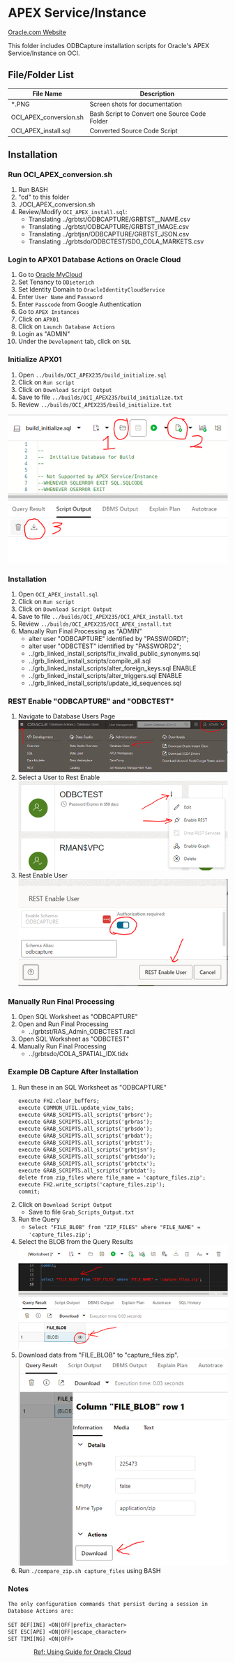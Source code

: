 # APEX Service/Instance

[Oracle.com Website](https://www.oracle.com/application-development/apex/)

This folder includes ODBCapture installation scripts for Oracle's APEX Service/Instance on OCI.


## File/Folder List

File Name               | Description
------------------------|-------------
*.PNG                   | Screen shots for documentation
OCI_APEX_conversion.sh  | Bash Script to Convert one Source Code Folder
OCI_APEX_install.sql    | Converted Source Code Script


## Installation

### Run OCI_APEX_conversion.sh
1. Run BASH
2. "cd" to this folder
3. ./OCI_APEX_conversion.sh
4. Review/Modify `OCI_APEX_install.sql`:
    * Translating ../grbtst/ODBCAPTURE/GRBTST__NAME.csv
    * Translating ../grbtst/ODBCAPTURE/GRBTST_IMAGE.csv
    * Translating ../grbtjsn/ODBCAPTURE/GRBTST_JSON.csv
    * Translating ../grbtsdo/ODBCTEST/SDO_COLA_MARKETS.csv

### Login to APX01 Database Actions on Oracle Cloud
1. Go to [Oracle MyCloud](https://myservices-ddieterich.console.oraclecloud.com/mycloud/cloudportal/gettingStarted)
2. Set Tenancy to `DDieterich`
3. Set Identity Domain to `OracleIdentityCloudService`
4. Enter `User Name` and `Password`
5. Enter `Passcode` from Google Authentication
6. Go to `APEX Instances`
7. Click on `APX01`
8. Click on `Launch Database Actions`
9. Login as "ADMIN"
10. Under the `Development` tab, click on `SQL`

### Initialize APX01
1. Open `../builds/OCI_APEX235/build_initialize.sql`
2. Click on `Run script`
3. Click on `Download Script Output`
4. Save to file `../builds/OCI_APEX235/build_initialize.txt`
5. Review `../builds/OCI_APEX235/build_initialize.txt`

![Icons used to Open, Run, and Download the build script.](build_initialize.PNG)

### Installation
1. Open `OCI_APEX_install.sql`
2. Click on `Run script`
3. Click on `Download Script Output`
4. Save to file `../builds/OCI_APEX235/OCI_APEX_install.txt`
5. Review `../builds/OCI_APEX235/OCI_APEX_install.txt`
6. Manually Run Final Processing as "ADMIN"
    * alter user "ODBCAPTURE" identified by "PASSWORD1";
    * alter user "ODBCTEST" identified by "PASSWORD2";
    * ../grb_linked_install_scripts/fix_invalid_public_synonyms.sql
    * ../grb_linked_install_scripts/compile_all.sql
    * ../grb_linked_install_scripts/alter_foreign_keys.sql ENABLE
    * ../grb_linked_install_scripts/alter_triggers.sql ENABLE
    * ../grb_linked_install_scripts/update_id_sequences.sql

### REST Enable "ODBCAPTURE" and "ODBCTEST"
1. Navigate to Database Users Page
    ![Navigate to Database Users Page](Database_Users_Page.PNG)
2. Select a User to Rest Enable
    ![Select User to REST Enable](Select_User.PNG)
3. Rest Enable User
    ![REST Enable Database User](REST_Enable_User.PNG)

### Manually Run Final Processing
1. Open SQL Worksheet as "ODBCAPTURE"
2. Open and Run Final Processing
    * ../grbtst/RAS_Admin_ODBCTEST.racl
3. Open SQL Worksheet as "ODBCTEST"
4. Manually Run Final Processing
    * ../grbtsdo/COLA_SPATIAL_IDX.tidx

### Example DB Capture After Installation
1. Run these in an SQL Worksheet as "ODBCAPTURE"
    ```
    execute FH2.clear_buffers;
    execute COMMON_UTIL.update_view_tabs;
    execute GRAB_SCRIPTS.all_scripts('grbsrc');
    execute GRAB_SCRIPTS.all_scripts('grbras');
    execute GRAB_SCRIPTS.all_scripts('grbsdo');
    execute GRAB_SCRIPTS.all_scripts('grbdat');
    execute GRAB_SCRIPTS.all_scripts('grbtst');
    execute GRAB_SCRIPTS.all_scripts('grbtjsn');
    execute GRAB_SCRIPTS.all_scripts('grbtsdo');
    execute GRAB_SCRIPTS.all_scripts('grbtctx');
    execute GRAB_SCRIPTS.all_scripts('grbtdat');
    delete from zip_files where file_name = 'capture_files.zip';
    execute FH2.write_scripts('capture_files.zip');
    commit;
    ```
2. Click on `Download Script Output`
    * Save to file `Grab_Scripts_Output.txt`
3. Run the Query
    * `Select "FILE_BLOB" from "ZIP_FILES" where "FILE_NAME" = 'capture_files.zip';`
4. Select the BLOB from the Query Results
    ![Select BLOB from ZIP_FILES](Select_Zip_File.PNG)
5. Download data from "FILE_BLOB" to "capture_files.zip".
    ![Download Zip File](Download_Zip_File.PNG)
6. Run `./compare_zip.sh capture_files` using BASH

### Notes

```
The only configuration commands that persist during a session in Database Actions are:

SET DEF[INE] <ON|OFF|prefix_character>
SET ESC[APE] <ON|OFF|escape_character>
SET TIMI[NG] <ON|OFF>
```

&nbsp;&nbsp;&nbsp;&nbsp;&nbsp;&nbsp;&nbsp;&nbsp;&nbsp;&nbsp;&nbsp;&nbsp;&nbsp;&nbsp;&nbsp;[Ref: Using Guide for Oracle Cloud](https://docs.oracle.com/en/database/oracle/sql-developer-web/sdwad/sql-page.html#GUID-3B651F54-DE41-42BD-B643-19741A25213A)